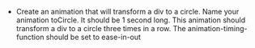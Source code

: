 * Create an animation that will transform a div to a circle. Name your animation toCircle. It should be 1 second long. This animation should transform a div to a circle three times in a row. The animation-timing-function should be set to ease-in-out